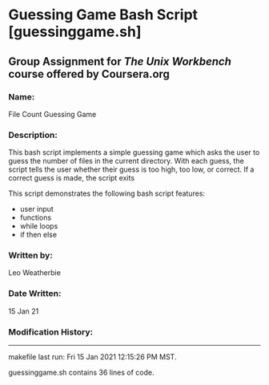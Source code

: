 # Guessing Game Bash Script [guessinggame.sh]

## Group Assignment for *The Unix Workbench* course offered by **Coursera.org**

### Name:
File Count Guessing Game

### Description:
This bash script implements a simple guessing game which asks the user to guess
the number of files in the current directory. With each guess, the script tells
the user whether their guess is too high, too low, or correct. If a correct guess
is made, the script exits

This script demonstrates the following bash script features:
- user input
- functions
- while loops
- if then else

### Written by:
Leo Weatherbie

### Date Written:
15 Jan 21

### Modification History:

---
makefile last run: Fri 15 Jan 2021 12:15:26 PM MST.

guessinggame.sh contains 36 lines of code.
